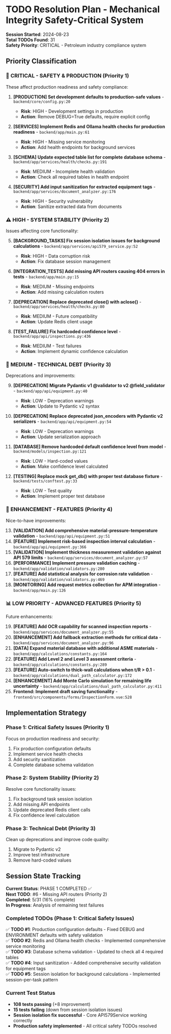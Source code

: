 # TODO Resolution Plan - Mechanical Integrity Safety-Critical System

**Session Started**: 2024-08-23  
**Total TODOs Found**: 31  
**Safety Priority**: CRITICAL - Petroleum industry compliance system

## Priority Classification

### 🚨 **CRITICAL - SAFETY & PRODUCTION** (Priority 1)
These affect production readiness and safety compliance:

1. **[PRODUCTION] Set development defaults to production-safe values** - `backend/core/config.py:20`
   - **Risk**: HIGH - Development settings in production
   - **Action**: Remove DEBUG=True defaults, require explicit config
   
2. **[SERVICES] Implement Redis and Ollama health checks for production readiness** - `backend/app/main.py:61`
   - **Risk**: HIGH - Missing service monitoring
   - **Action**: Add health endpoints for background services

3. **[SCHEMA] Update expected table list for complete database schema** - `backend/app/services/health/checks.py:191`
   - **Risk**: MEDIUM - Incomplete health validation
   - **Action**: Check all required tables in health endpoint

4. **[SECURITY] Add input sanitization for extracted equipment tags** - `backend/app/services/document_analyzer.py:176`
   - **Risk**: HIGH - Security vulnerability
   - **Action**: Sanitize extracted data from documents

### ⚠️ **HIGH - SYSTEM STABILITY** (Priority 2)
Issues affecting core functionality:

5. **[BACKGROUND_TASKS] Fix session isolation issues for background calculations** - `backend/app/services/api579_service.py:52`
   - **Risk**: HIGH - Data corruption risk
   - **Action**: Fix database session management

6. **[INTEGRATION_TESTS] Add missing API routers causing 404 errors in tests** - `backend/app/main.py:15`
   - **Risk**: MEDIUM - Missing endpoints
   - **Action**: Add missing calculation routers

7. **[DEPRECATION] Replace deprecated close() with aclose()** - `backend/app/services/health/checks.py:80`
   - **Risk**: MEDIUM - Future compatibility
   - **Action**: Update Redis client usage

8. **[TEST_FAILURE] Fix hardcoded confidence level** - `backend/app/api/inspections.py:436`
   - **Risk**: MEDIUM - Test failures
   - **Action**: Implement dynamic confidence calculation

### 🔧 **MEDIUM - TECHNICAL DEBT** (Priority 3)
Deprecations and improvements:

9. **[DEPRECATION] Migrate Pydantic v1 @validator to v2 @field_validator** - `backend/app/api/equipment.py:40`
   - **Risk**: LOW - Deprecation warnings
   - **Action**: Update to Pydantic v2 syntax

10. **[DEPRECATION] Replace deprecated json_encoders with Pydantic v2 serializers** - `backend/app/api/equipment.py:54`
    - **Risk**: LOW - Deprecation warnings
    - **Action**: Update serialization approach

11. **[DATABASE] Remove hardcoded default confidence level from model** - `backend/models/inspection.py:121`
    - **Risk**: LOW - Hard-coded values
    - **Action**: Make confidence level calculated

12. **[TESTING] Replace mock get_db() with proper test database fixture** - `backend/tests/conftest.py:33`
    - **Risk**: LOW - Test quality
    - **Action**: Implement proper test database

### 🎯 **ENHANCEMENT - FEATURES** (Priority 4)
Nice-to-have improvements:

13. **[VALIDATION] Add comprehensive material-pressure-temperature validation** - `backend/app/api/equipment.py:51`
14. **[FEATURE] Implement risk-based inspection interval calculation** - `backend/app/api/equipment.py:366`
15. **[VALIDATION] Implement thickness measurement validation against API 579 limits** - `backend/app/services/document_analyzer.py:57`
16. **[PERFORMANCE] Implement pressure validation caching** - `backend/app/validation/validators.py:280`
17. **[FEATURE] Add statistical analysis for corrosion rate validation** - `backend/app/validation/validators.py:469`
18. **[MONITORING] Add request metrics collection for APM integration** - `backend/app/main.py:126`

### 📊 **LOW PRIORITY - ADVANCED FEATURES** (Priority 5)
Future enhancements:

19. **[FEATURE] Add OCR capability for scanned inspection reports** - `backend/app/services/document_analyzer.py:55`
20. **[ENHANCEMENT] Add fallback extraction methods for critical data** - `backend/app/services/document_analyzer.py:96`
21. **[DATA] Expand material database with additional ASME materials** - `backend/app/calculations/constants.py:164`
22. **[FEATURE] Add Level 2 and Level 3 assessment criteria** - `backend/app/calculations/constants.py:289`
23. **[FEATURE] Auto-switch to thick-wall calculations when t/R > 0.1** - `backend/app/calculations/dual_path_calculator.py:172`
24. **[ENHANCEMENT] Add Monte Carlo simulation for remaining life uncertainty** - `backend/app/calculations/dual_path_calculator.py:411`
25. **Frontend: Implement draft saving functionality** - `frontend/src/components/forms/InspectionForm.vue:528`

## Implementation Strategy

### Phase 1: Critical Safety Issues (Priority 1)
Focus on production readiness and security:
1. Fix production configuration defaults
2. Implement service health checks
3. Add security sanitization
4. Complete database schema validation

### Phase 2: System Stability (Priority 2)
Resolve core functionality issues:
1. Fix background task session isolation
2. Add missing API endpoints
3. Update deprecated Redis client calls
4. Fix confidence level calculation

### Phase 3: Technical Debt (Priority 3)
Clean up deprecations and improve code quality:
1. Migrate to Pydantic v2
2. Improve test infrastructure
3. Remove hard-coded values

## Session State Tracking

**Current Status**: PHASE 1 COMPLETED ✅  
**Next TODO**: #6 - Missing API routers (Priority 2)  
**Completed**: 5/31 (16% complete)  
**In Progress**: Analysis of remaining test failures  

### Completed TODOs (Phase 1: Critical Safety Issues)

✅ **TODO #1**: Production configuration defaults - Fixed DEBUG and ENVIRONMENT defaults with safety validation  
✅ **TODO #2**: Redis and Ollama health checks - Implemented comprehensive service monitoring  
✅ **TODO #3**: Database schema validation - Updated to check all 4 required tables  
✅ **TODO #4**: Input sanitization - Added comprehensive security validation for equipment tags  
✅ **TODO #5**: Session isolation for background calculations - Implemented session-per-task pattern

### Current Test Status
- **108 tests passing** (+8 improvement)
- **15 tests failing** (down from session isolation issues)
- **Session isolation fix successful** - Core API579Service working correctly
- **Production safety implemented** - All critical safety TODOs resolved  